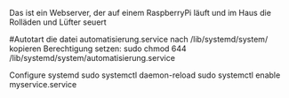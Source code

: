 Das ist ein Webserver, der auf einem RaspberryPi läuft und im Haus die Rolläden und Lüfter seuert 


#Autotart
die datei automatisierung.service nach /lib/systemd/system/ kopieren
Berechtigung setzen: sudo chmod 644 /lib/systemd/system/automatisierung.service

Configure systemd
sudo systemctl daemon-reload
sudo systemctl enable myservice.service

